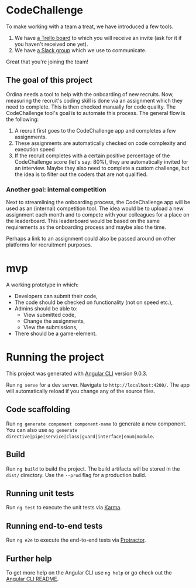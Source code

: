 # CodeChallenge
To make working with a team a treat, we have introduced a few tools.

1. We have [a Trello board](https://trello.com/b/HkQxdEbU) to which you will receive an invite (ask for it if you haven't received one yet).
2. We have [a Slack group](https://codechallenge-group.slack.com) which we use to communicate.

Great that you're joining the team!

## The goal of this project
Ordina needs a tool to help with the onboarding of new recruits. Now, measuring the recruit's coding skill is done via an assignment which they need to complete. This is then checked manually for code quality.
The CodeChallenge tool's goal is to automate this process. The general flow is the following:
1. A recruit first goes to the CodeChallenge app and completes a few assignments. 
2. These assignments are automatically checked on code complexity and execution speed
3. If the recruit completes with a certain positive percentage of the CodeChallenge score (let's say: 80%), they are automatically invited for an interview. Maybe they also need to complete a custom challenge, but the idea is to filter out the coders that are not qualified.

### Another goal: internal competition
Next to streamlining the onboarding process, the CodeChallenge app will be used as an (internal) competition tool. The idea would be to upload a new assignment each month and to compete with your colleagues for a place on the leaderboard. This leaderboard would be based on the same requirements as the onboarding process and maybe also the time. 

Perhaps a link to an assignment could also be passed around on other platforms for recruitment purposes. 

# mvp
A working prototype in which:
- Developers can submit their code,
- The code should be checked on functionality (not on speed etc.),
- Admins should be able to:
    - View submitted code,
    - Change the assignments,
    - View the submissions,
- There should be a game-element.

# Running the project
This project was generated with [Angular CLI](https://github.com/angular/angular-cli) version 9.0.3.

Run `ng serve` for a dev server. Navigate to `http://localhost:4200/`. The app will automatically reload if you change any of the source files.

## Code scaffolding

Run `ng generate component component-name` to generate a new component. You can also use `ng generate directive|pipe|service|class|guard|interface|enum|module`.

## Build

Run `ng build` to build the project. The build artifacts will be stored in the `dist/` directory. Use the `--prod` flag for a production build.

## Running unit tests

Run `ng test` to execute the unit tests via [Karma](https://karma-runner.github.io).

## Running end-to-end tests

Run `ng e2e` to execute the end-to-end tests via [Protractor](http://www.protractortest.org/).

## Further help

To get more help on the Angular CLI use `ng help` or go check out the [Angular CLI README](https://github.com/angular/angular-cli/blob/master/README.md).
